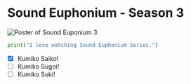 # Sound Euphonium - Season 3

![Poster of Sound Euponium 3](https://github.com/RolianKlay/skills-communicate-using-markdown/blob/main/SE3.jpg)

``` python
print("I love watching Sound Euphonium Series.")
```

- [x] Kumiko Saiko!
- [ ] Kumiko Sugoi!
- [ ] Kumiko Suki!
